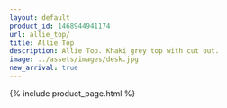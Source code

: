 ```yaml
---
layout: default
product_id: 1468944941174
url: allie_top/
title: Allie Top
description: Allie Top. Khaki grey top with cut out. 
image: ../assets/images/desk.jpg
new_arrival: true
---
```


{% include product_page.html %}
